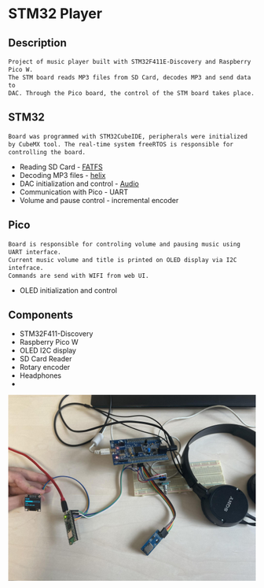 # STM32 Player

## Description

    Project of music player built with STM32F411E-Discovery and Raspberry Pico W.
    The STM board reads MP3 files from SD Card, decodes MP3 and send data to
    DAC. Through the Pico board, the control of the STM board takes place.

## STM32

    Board was programmed with STM32CubeIDE, peripherals were initialized
    by CubeMX tool. The real-time system freeRTOS is responsible for controlling the board.

- Reading SD Card - [FATFS](https://github.com/MikeZ7/MP3_Player/tree/master/STM_music/FATFS)
- Decoding MP3 files - [helix](https://github.com/MikeZ7/MP3_Player/tree/master/STM_music/Drivers/helix)
- DAC initialization and control - [Audio](https://github.com/MikeZ7/MP3_Player/tree/master/STM_music/Application/Audio)
- Communication with Pico - UART
- Volume and pause control - incremental encoder

## Pico

    Board is responsible for controling volume and pausing music using UART interface.
    Current music volume and title is printed on OLED display via I2C intefrace.
    Commands are send with WIFI from web UI.

- OLED initialization and control

## Components

- STM32F411-Discovery
- Raspberry Pico W
- OLED I2C display
- SD Card Reader
- Rotary encoder
- Headphones
- 
![player](https://github.com/MikeZ7/MP3_Player/blob/master/Images/mp3_player.jpg)
